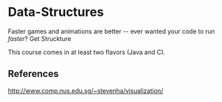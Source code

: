 Data-Structures
===============

Faster games and animations are better -- ever wanted your code to run _faster_?  Get Struckture 

This course comes in at least two flavors (Java and C).



## References

http://www.comp.nus.edu.sg/~stevenha/visualization/
